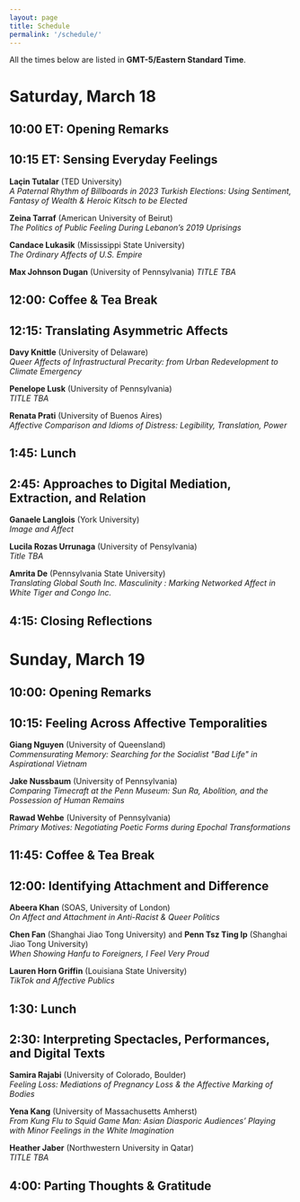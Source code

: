 ```yaml
---
layout: page
title: Schedule
permalink: '/schedule/'
---
```


All the times below are listed in <b>GMT-5/Eastern Standard Time</b>.

<h1>Saturday, March 18</h1>
            	
<h2>10:00 ET: Opening Remarks</h2>
           	
<h2>10:15 ET: Sensing Everyday Feelings</h2> 

<b>Laçin Tutalar</b> (TED University)<br>
<i>A Paternal Rhythm of Billboards in 2023 Turkish Elections: Using Sentiment, Fantasy of Wealth & Heroic Kitsch to be Elected</i>

<b>Zeina Tarraf</b> (American University of Beirut)<br>
<i>The Politics of Public Feeling During Lebanon’s 2019 Uprisings</i>

<b>Candace Lukasik</b> (Mississippi State University)<br>
<i>The Ordinary Affects of U.S. Empire</i>

<b>Max Johnson Dugan</b> (University of Pennsylvania)
<i>TITLE TBA</i>

<h2>12:00: Coffee & Tea Break</h2>
 
<h2>12:15: Translating Asymmetric Affects</h2>

<b>Davy Knittle</b> (University of Delaware)<br>
<i>Queer Affects of Infrastructural Precarity: from Urban Redevelopment to Climate Emergency</i>

<b>Penelope Lusk</b> (University of Pennsylvania)<br>
<i>TITLE TBA</i>

<b>Renata Prati</b> (University of Buenos Aires)<br>
<i>Affective Comparison and Idioms of Distress: Legibility, Translation, Power</i>


<h2>1:45: Lunch</h2>

<h2>2:45: Approaches to Digital Mediation, Extraction, and Relation</h2>
 
<b>Ganaele Langlois</b> (York University)<br>
<i>Image and Affect</i>

<b>Lucila Rozas Urrunaga</b> (University of Pensylvania)<br>
<i>Title TBA</i></i>

<b>Amrita De</b> (Pennsylvania State University)<br>
<i>Translating Global South Inc. Masculinity : Marking Networked Affect in White Tiger and Congo Inc.</i>

<h2>4:15: Closing Reflections</h2>


<h1>Sunday, March 19</h1>

<h2>10:00: Opening Remarks</h2>
           	
<h2>10:15: Feeling Across Affective Temporalities</h2>
 
<b>Giang Nguyen</b> (University of Queensland)<br>
<i>Commensurating Memory: Searching for the Socialist "Bad Life" in Aspirational Vietnam</i>

<b>Jake Nussbaum</b> (University of Pennsylvania)<br>
<i>Comparing Timecraft at the Penn Museum: Sun Ra, Abolition, and the Possession of Human Remains</i>

<b>Rawad Wehbe</b> (University of Pennsylvania)<br>
<i>Primary Motives: Negotiating Poetic Forms during Epochal Transformations</i>
 
<h2>11:45: Coffee & Tea Break</h2>
 
<h2>12:00: Identifying Attachment and Difference</h2>
 
<b>Abeera Khan</b> (SOAS, University of London)<br>
<i>On Affect and Attachment in Anti-Racist & Queer Politics</i>

<b>Chen Fan</b> (Shanghai Jiao Tong University) and <b>Penn Tsz Ting Ip</b> (Shanghai Jiao Tong University)<br>
<i>When Showing Hanfu to Foreigners, I Feel Very Proud</i>

<b>Lauren Horn Griffin</b> (Louisiana State University)<br>
<i>TikTok and Affective Publics</i>

<h2>1:30: Lunch</h2>

<h2>2:30: Interpreting Spectacles, Performances, and Digital Texts</h2>
 
<b>Samira Rajabi</b> (University of Colorado, Boulder)<br>
<i>Feeling Loss: Mediations of Pregnancy Loss & the Affective Marking of Bodies</i>

<b>Yena Kang</b> (University of Massachusetts Amherst)<br>
<i>From Kung Flu to Squid Game Man: Asian Diasporic Audiences’ Playing with Minor Feelings in the White Imagination</i>

<b>Heather Jaber</b> (Northwestern University in Qatar)<br>
<i>TITLE TBA</i>

<h2>4:00: Parting Thoughts & Gratitude</h2>
